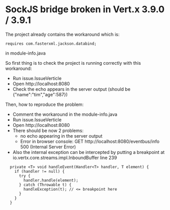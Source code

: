 # SockJS bridge broken in Vert.x 3.9.0 / 3.9.1

The project already contains the workaround which is:
 
```
requires com.fasterxml.jackson.databind;
```

in module-info.java

So first thing is to check the project is running correctly with this workaround:

- Run issue.IssueVerticle
- Open http://localhost:8080
- Check the echo appears in the server output (should be {"name":"tim","age":587}) 

Then, how to reproduce the problem:
- Comment the workaround in the module-info.java
- Run issue.IssueVerticle
- Open http://localhost:8080
- There should be now 2 problems:
    - no echo appearing in the server output
    - Error in browser console: GET http://localhost:8080/eventbus/info 500 (Internal Server Error) 
- Also the internal exception can be intercepted by putting a breakpoint at io.vertx.core.streams.impl.InboundBuffer line 239
```
  private <T> void handleEvent(Handler<T> handler, T element) {
    if (handler != null) {
      try {
        handler.handle(element);
      } catch (Throwable t) {
        handleException(t); // <= breakpoint here
      }
    }
  }
```